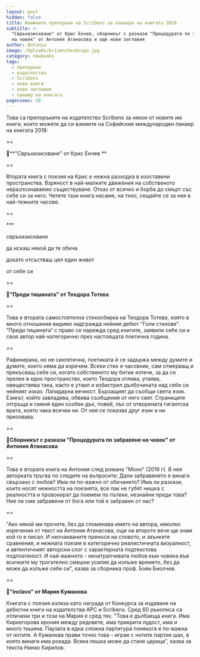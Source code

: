 ```yaml
---
layout: post
hidden: false
title: Книжните препоръки на Scribens за панаира на книгата 2018
subtitle: >-
  "Свръхизискване" от Крис Енчев, сборникът с разкази "Процедурата по забравяне
  на човек" от Антония Атанасова и още нови заглавия
author: Antonia
image: /Uploads/krisenchevkniga.jpg
category: newbooks
tags:
  - препоръки
  - издателства
  - Scribens
  - нови книги
  - нови заглавия
  - панаир на книгата
pageviews: 16
---
```

Това са препоръките на издателство Scribens за някои от новите им книги, които можете да си вземете на Софийския международен панаир на книгата 2018:

\==

📓**"Свръхизискване" от Крис Енчев **

\==

Втората книга с поезия на Крис е нежна разходка в изоставени пространства. Взряност в най-малките движения на собственото неразпознаваемо съществуване. Отказ от всичко и борба до смърт със себе си за него. Четете тази книга насаме, на тихо, сещайте се за нея в най-тежките часове.

\==

\*\**

свръхизискване

да искаш някой да те обича

докато отсъстваш цял един живот

от себе си

\==

📓**"Преди тишината" от Теодора Тотева**

\==

Това е втората самостоятелна стихосбирка на Теодора Тотева, която в много отношения видимо надгражда нейния дебют "Голи стихове". "Преди тишината“ с право се нарежда сред книгите, заявили себе си и своя автор най-категорично през настоящата поетична година. 

\==

Рафинирана, но не синтетична, поетиката й се задържа между думите и думите, които няма да изречем. Всеки стих е часовник, сам отмерващ и прекъсващ себе си, когато собственото му битие изтече, за да се прелее в едно пространство, което Теодора отлива, утаява, овеществява така, както е утаил и избистрил дълбочината над себе си нейният изказ. Лапидарна вечност. Бързащият да съобщи света език. Езикът, който завладява, обвива съобщения от него свят. Страниците отгръща и сменя един особен дъх, повей, лъх от отворената гигантска врата, която чака всички ни. От нея се показва друг език и ни призовава.

\==

📓**Сборникът с разкази "Процедурата по забравяне на човек" от Антония Атанасова**

\==

Това е втората книга на Антония след романа "Моно" (2016 г). В нея авторката тръгва по следите на въпросите: Дали забравянето е винаги свързано с любов? Има ли по-важно от обичането? Има ли разкази, които носят нежността на поезията, все пак не губят нишка с реалността и провокират да поемем по пътеки, незнайни преди това? Ние ли сме забравени от бога или той е забравен от нас?

\==

"Ако някой ми прочете, без да споменава името на автора, няколко изречения от текст на Антония Атанасова, още на второто вече ще знам кой го е писал. И неочакваните преноси на словото, и звънките сравнения, и нежната поезия в категорично реалистичната визуалност, и автентичният авторски слог с характерната подтекстова подплатеност. И най-важното - ненатрапчивата любов към човека във всичките му трогателно смешни усилия да излъже времето, без да може да излъже себе си", казва за сборника проф. Боян Биолчев.

\==

📓**"inclavo" от Мария Куманова**

Книгата с поезия излиза като награда от Конкурса за издаване на дебютни книги на издателства АРС и Scribens. Сред 60 ръкописа са отличени три и този на Мария е сред тях. "Това е дълбаеща книга. Има Киркегорова ирония между редовете, има прикрита лудост, има и много тишина. Паузата в една сложна партитура понякога е по-важна от нотите. А Куманова прави точно това – играе с нотите партия шах, в която винаги има рокада. Всяка пешка може да стане царица", казва за текста Нинко Кирилов.

